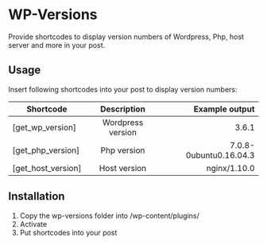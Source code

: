 # WP-Versions
Provide shortcodes to display version numbers of Wordpress, Php, host server and more in your post.

## Usage
Insert following shortcodes into your post to display version numbers:

| Shortcode          | Description           | Example output         |
| ------------------ |:---------------------:| ----------------------:|
| [get_wp_version]   | Wordpress version     | 3.6.1 |
| [get_php_version]  | Php version           | 7.0.8-0ubuntu0.16.04.3 |
| [get_host_version] | Host version          | nginx/1.10.0 |

## Installation
1. Copy the wp-versions folder into /wp-content/plugins/
2. Activate
3. Put shortcodes into your post
